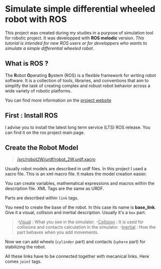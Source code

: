 # Simulate simple differential wheeled robot with ROS
This project was created during my studies in a purpose of simulation tool for robotic project. It was developped with **ROS melodic** version.
*This tutorial is intended for new ROS users or for developpers who wants to simulate a simple differential wheeled robot*.
## What is ROS ?
The **R**obot **O**perating **S**ystem (ROS) is a flexible framework for writing robot software. It is a collection of tools, libraries, and conventions that aim to simplify the task of creating complex and robust robot behavior across a wide variety of robotic platforms.

You can find more information on the [project website](https://www.ros.org/about-ros/)

## First : Install ROS
I advise you to install the latest long term service (LTS) ROS release. You can find it on the ros project main page. 

## 	

## Create the Robot Model 
>[/src/robot2W/urdf/robot_2W.urdf.xacro](https://github.com/Vankcee/cdfr_ros/blob/master/ros_ws/src/robot_2W/urdf/robot_2W.urdf.xacro)

Usually robot models are described in urdf files. In this project I used a xacro file. This is an xml macro file. It makes the model creation easier.

You can create variables, mathematical expressions and macros within the description file. XML Tags are the same as URDF.

Parts are described within `link` tags. 

You need to create the base of the robot. In this case its name is **base_link**. Give it a visual, collision and inertial description. Usually it's a `box` part.

>-<ins>Visual</ins> : What you see in the simulator.
-<ins>Collision</ins> : It is used for collisions and contacts calculation in the simulator.
-<ins>Inertial</ins> : How the part behaves when you add movements. 

Now we can add wheels (`cylinder` part) and contacts (`sphere` part) for stabilizing the robot.

All these links have to be connected together with mecanical links. Here comes `joint` tags.
